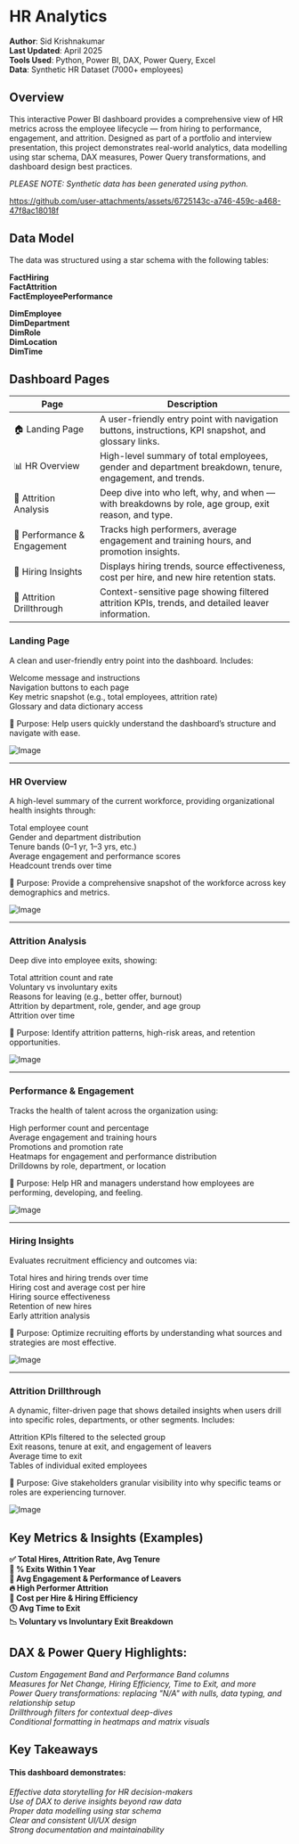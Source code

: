 # HR Analytics 

**Author**: Sid Krishnakumar  
**Last Updated**: April 2025  
**Tools Used**: Python, Power BI, DAX, Power Query, Excel  
**Data**: Synthetic HR Dataset (7000+ employees)  


## Overview
This interactive Power BI dashboard provides a comprehensive view of HR metrics across the employee lifecycle — from hiring to performance, engagement, and attrition. Designed as part of a portfolio and interview presentation, this project demonstrates real-world analytics, data modelling using star schema, DAX measures, Power Query transformations, and dashboard design best practices.

*PLEASE NOTE: Synthetic data has been generated using python.*   

https://github.com/user-attachments/assets/6725143c-a746-459c-a468-47f8ac18018f


## Data Model
The data was structured using a star schema with the following tables:


**FactHiring**  
**FactAttrition**  
**FactEmployeePerformance**    

**DimEmployee**  
**DimDepartment**  
**DimRole**  
**DimLocation**  
**DimTime**  


## Dashboard Pages
| **Page**                     | **Description**                                                                                          |
|--------------------------|------------------------------------------------------------------------------------------------------|
| 🏠 Landing Page           | A user-friendly entry point with navigation buttons, instructions, KPI snapshot, and glossary links. |
| 📊 HR Overview            | High-level summary of total employees, gender and department breakdown, tenure, engagement, and trends. |
| 🔁 Attrition Analysis     | Deep dive into who left, why, and when — with breakdowns by role, age group, exit reason, and type.  |
| 🌟 Performance & Engagement | Tracks high performers, average engagement and training hours, and promotion insights.                |
| 🧩 Hiring Insights         | Displays hiring trends, source effectiveness, cost per hire, and new hire retention stats.           |
| 🧠 Attrition Drillthrough | Context-sensitive page showing filtered attrition KPIs, trends, and detailed leaver information.     |


### Landing Page
A clean and user-friendly entry point into the dashboard. Includes:  

Welcome message and instructions  
Navigation buttons to each page  
Key metric snapshot (e.g., total employees, attrition rate)  
Glossary and data dictionary access  
  
🎯 Purpose: Help users quickly understand the dashboard’s structure and navigate with ease.

![Image](https://github.com/user-attachments/assets/520ddd4e-2200-44ca-aaa8-65e64b13b855)

------------------------------------------------------------------------------------------------------------------------  
  
### HR Overview
A high-level summary of the current workforce, providing organizational health insights through:  
  
Total employee count  
Gender and department distribution  
Tenure bands (0–1 yr, 1–3 yrs, etc.)  
Average engagement and performance scores  
Headcount trends over time  
  
🎯 Purpose: Provide a comprehensive snapshot of the workforce across key demographics and metrics.  

![Image](https://github.com/user-attachments/assets/110dfc12-5e6c-4e70-a301-ea6a6baf96c4)
    
------------------------------------------------------------------------------------------------------------------------
### Attrition Analysis
Deep dive into employee exits, showing:  
  
Total attrition count and rate  
Voluntary vs involuntary exits  
Reasons for leaving (e.g., better offer, burnout)  
Attrition by department, role, gender, and age group  
Attrition over time  

🎯 Purpose: Identify attrition patterns, high-risk areas, and retention opportunities.  

![Image](https://github.com/user-attachments/assets/d77e259c-d57d-4f4e-b090-a4ab63cae784)

------------------------------------------------------------------------------------------------------------------------  
### Performance & Engagement
Tracks the health of talent across the organization using:  

High performer count and percentage  
Average engagement and training hours  
Promotions and promotion rate  
Heatmaps for engagement and performance distribution  
Drilldowns by role, department, or location  
  
🎯 Purpose: Help HR and managers understand how employees are performing, developing, and feeling.  
  
![Image](https://github.com/user-attachments/assets/f69f5493-0bfb-41ec-b40c-8a1d41940249)
 
------------------------------------------------------------------------------------------------------------------------ 
### Hiring Insights
Evaluates recruitment efficiency and outcomes via:  

Total hires and hiring trends over time  
Hiring cost and average cost per hire  
Hiring source effectiveness  
Retention of new hires  
Early attrition analysis  
  
🎯 Purpose: Optimize recruiting efforts by understanding what sources and strategies are most effective.  
  
![Image](https://github.com/user-attachments/assets/f883b0d2-d19c-4221-96b0-1846b651f5e0)

------------------------------------------------------------------------------------------------------------------------  
### Attrition Drillthrough
A dynamic, filter-driven page that shows detailed insights when users drill into specific roles, departments, or other segments. Includes:  
  
Attrition KPIs filtered to the selected group  
Exit reasons, tenure at exit, and engagement of leavers  
Average time to exit  
Tables of individual exited employees  
  
🎯 Purpose: Give stakeholders granular visibility into why specific teams or roles are experiencing turnover.  

![Image](https://github.com/user-attachments/assets/1c1bed88-8e8f-417e-a392-fbd0efbfa6a3)


## Key Metrics & Insights (Examples)
**✅ Total Hires, Attrition Rate, Avg Tenure**  
**🔁 % Exits Within 1 Year**  
**🧠 Avg Engagement & Performance of Leavers**  
**🔥 High Performer Attrition**  
**💸 Cost per Hire & Hiring Efficiency**  
**🕓 Avg Time to Exit**  
**📉 Voluntary vs Involuntary Exit Breakdown**  


## DAX & Power Query Highlights:
*Custom Engagement Band and Performance Band columns*  
*Measures for Net Change, Hiring Efficiency, Time to Exit, and more*  
*Power Query transformations: replacing "N/A" with nulls, data typing, and relationship setup*  
*Drillthrough filters for contextual deep-dives*  
*Conditional formatting in heatmaps and matrix visuals*  


## Key Takeaways
#### This dashboard demonstrates:
*Effective data storytelling for HR decision-makers*  
*Use of DAX to derive insights beyond raw data*  
*Proper data modelling using star schema*  
*Clear and consistent UI/UX design*  
*Strong documentation and maintainability*  


